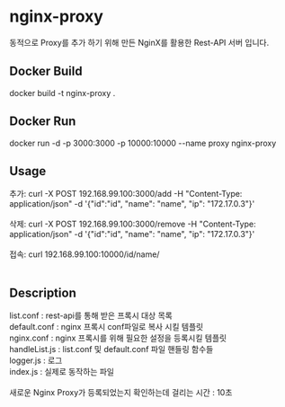 # nginx-proxy
동적으로 Proxy를 추가 하기 위해 만든 NginX를 활용한 Rest-API 서버 입니다.

## Docker Build 
docker build -t nginx-proxy .

## Docker Run
docker run -d -p 3000:3000 -p 10000:10000 --name proxy nginx-proxy

## Usage
추가: curl -X POST 192.168.99.100:3000/add -H "Content-Type: application/json" -d '{"id":"id", "name": "name", "ip": "172.17.0.3"}' 
<br><br>
삭제: curl -X POST 192.168.99.100:3000/remove -H "Content-Type: application/json" -d '{"id":"id", "name": "name", "ip": "172.17.0.3"}' 
<br><br>
접속: curl 192.168.99.100:10000/id/name/ 
<br><br>

## Description
list.conf : rest-api를 통해 받은 프록시 대상 목록 <br>
default.conf : nginx 프록시 conf파일로 복사 시킬 템플릿 <br>
nginx.conf : nginx 프록시를 위해 필요한 설정을 등록시킬 템플릿 <br>
handleList.js : list.conf 및 default.conf 파일 핸들링 함수들<br>
logger.js : 로그 <br>
index.js : 실제로 동작하는 파일<br>
<br>
새로운 Nginx Proxy가 등록되었는지 확인하는데 걸리는 시간 : 10초 <br>